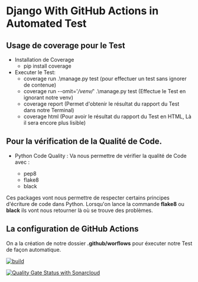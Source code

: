 # Django With GitHub Actions in Automated Test


## Usage de coverage pour le Test

* Installation de Coverage
    - pip install coverage
* Executer le Test:
    - coverage run .\manage.py test   (pour effectuer un test sans ignorer de contenue)
    - coverage run --omit='*/venv/*' .\manage.py test (Effectue le Test en ignorant notre venv)
    - coverage report  (Permet d'obtenir le résultat du rapport du Test dans notre Terminal)
    - coverage html  (Pour avoir le résultat du rapport du Test en HTML, Là il sera encore plus lisible)

## Pour la vérification de la Qualité de Code.

* Python Code Quality : Va nous permettre de vérifier la qualité de Code avec :

   - pep8
   - flake8
   - black

Ces packages vont nous permettre de respecter certains principes d'écriture de code dans Python. Lorsqu'on lance la commande **flake8** ou **black** ils vont nous retourner là où se trouve des problèmes.

## La configuration de GitHub Actions

On a la création de notre dossier **.github/worflows** pour éxecuter notre Test de façon automatique.


[![build](https://github.com/Opeyemi19/django_test_github_action/actions/workflows/testing-app.yml/badge.svg?branch=main)](https://github.com/Opeyemi19/django_test_github_action/actions/workflows/testing-app.yml)

[![Quality Gate Status with Sonarcloud](https://sonarcloud.io/api/project_badges/measure?project=Opeyemi19_django_test_github_action&metric=alert_status)](https://sonarcloud.io/dashboard?id=Opeyemi19_django_test_github_action)